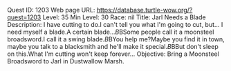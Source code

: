 Quest ID: 1203
Web page URL: https://database.turtle-wow.org/?quest=1203
Level: 35
Min Level: 30
Race: nil
Title: Jarl Needs a Blade
Description: I have cutting to do.I can't tell you what I'm going to cut, but... I need myself a blade.A certain blade...$B$BSome people call it a moonsteel broadsword.I call it a swing blade.$B$BYou help me?Maybe you find it in town, maybe you talk to a blacksmith and he'll make it special.$B$BBut don't sleep on this.What I'm cutting won't keep forever...
Objective: Bring a Moonsteel Broadsword to Jarl in Dustwallow Marsh.
